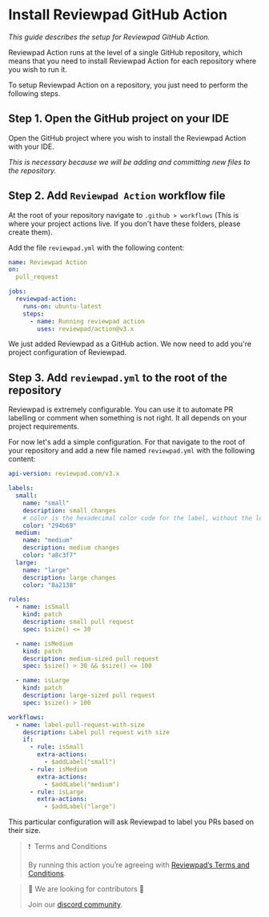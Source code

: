 # Install Reviewpad GitHub Action

_This guide describes the setup for Reviewpad GitHub Action._

Reviewpad Action runs at the level of a single GitHub repository, which means that you need to install Reviewpad Action for each repository where you wish to run it.

To setup Reviewpad Action on a repository, you just need to perform the following steps.

## Step 1. Open the GitHub project on your IDE

Open the GitHub project where you wish to install the Reviewpad Action with your IDE.

_This is necessary because we will be adding and committing new files to the repository._

## Step 2. Add `Reviewpad Action` workflow file

At the root of your repository navigate to `.github > workflows` (This is where your project actions live. If you don't have these folders, please create them). 

Add the file `reviewpad.yml` with the following content:

```yml
name: Reviewpad Action
on:
  pull_request

jobs:
  reviewpad-action:
    runs-on: ubuntu-latest
    steps:
      - name: Running reviewpad action
        uses: reviewpad/action@v3.x
```

We just added Reviewpad as a GitHub action. We now need to add you're project configuration of Reviewpad.

## Step 3. Add `reviewpad.yml` to the root of the repository

Reviewpad is extremely configurable. You can use it to automate PR labelling or comment when something is not right. It all depends on your project requirements.

For now let's add a simple configuration. For that navigate to the root of your repository and add a new file named `reviewpad.yml` with the following content:

```yml
api-version: reviewpad.com/v3.x

labels:
  small:
    name: "small"
    description: small changes
    # color is the hexadecimal color code for the label, without the leading #.
    color: "294b69"
  medium:
    name: "medium"
    description: medium changes
    color: "a8c3f7"
  large:
    name: "large"
    description: large changes
    color: "8a2138"

rules:
  - name: isSmall
    kind: patch
    description: small pull request
    spec: $size() <= 30

  - name: isMedium
    kind: patch
    description: medium-sized pull request
    spec: $size() > 30 && $size() <= 100

  - name: isLarge
    kind: patch
    description: large-sized pull request
    spec: $size() > 100

workflows:
  - name: label-pull-request-with-size
    description: Label pull request with size
    if:
      - rule: isSmall
        extra-actions:
          - $addLabel("small")
      - rule: isMedium
        extra-actions:
          - $addLabel("medium")
      - rule: isLarge
        extra-actions:
          - $addLabel("large")
```

This particular configuration will ask Reviewpad to label you PRs based on their size.

> ❗ ️ Terms and Conditions
> 
> By running this action you’re agreeing with [Reviewpad’s Terms and Conditions](https://reviewpad.com/terms-and-conditions/).

> 📘 We are looking for contributors 💪
> 
> Join our [discord community](https://docs.reviewpad.com/docs/discord).